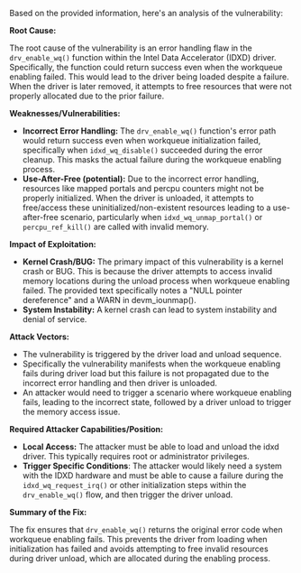 Based on the provided information, here's an analysis of the vulnerability:

**Root Cause:**

The root cause of the vulnerability is an error handling flaw in the `drv_enable_wq()` function within the Intel Data Accelerator (IDXD) driver. Specifically, the function could return success even when the workqueue enabling failed. This would lead to the driver being loaded despite a failure. When the driver is later removed, it attempts to free resources that were not properly allocated due to the prior failure.

**Weaknesses/Vulnerabilities:**

*   **Incorrect Error Handling:** The `drv_enable_wq()` function's error path would return success even when workqueue initialization failed, specifically when `idxd_wq_disable()` succeeded during the error cleanup. This masks the actual failure during the workqueue enabling process.
*   **Use-After-Free (potential):** Due to the incorrect error handling, resources like mapped portals and percpu counters might not be properly initialized. When the driver is unloaded, it attempts to free/access these uninitialized/non-existent resources leading to a use-after-free scenario, particularly when `idxd_wq_unmap_portal()` or `percpu_ref_kill()` are called with invalid memory.

**Impact of Exploitation:**

*   **Kernel Crash/BUG:**  The primary impact of this vulnerability is a kernel crash or BUG. This is because the driver attempts to access invalid memory locations during the unload process when workqueue enabling failed. The provided text specifically notes a "NULL pointer dereference" and a WARN in devm\_iounmap().
*   **System Instability:** A kernel crash can lead to system instability and denial of service.

**Attack Vectors:**

*   The vulnerability is triggered by the driver load and unload sequence.
*   Specifically the vulnerability manifests when the workqueue enabling fails during driver load but this failure is not propagated due to the incorrect error handling and then driver is unloaded.
*   An attacker would need to trigger a scenario where workqueue enabling fails, leading to the incorrect state, followed by a driver unload to trigger the memory access issue.

**Required Attacker Capabilities/Position:**

*   **Local Access:**  The attacker must be able to load and unload the idxd driver. This typically requires root or administrator privileges.
*   **Trigger Specific Conditions**:  The attacker would likely need a system with the IDXD hardware and must be able to cause a failure during the `idxd_wq_request_irq()` or other initialization steps within the `drv_enable_wq()` flow, and then trigger the driver unload.

**Summary of the Fix:**

The fix ensures that `drv_enable_wq()` returns the original error code when workqueue enabling fails. This prevents the driver from loading when initialization has failed and avoids attempting to free invalid resources during driver unload, which are allocated during the enabling process.